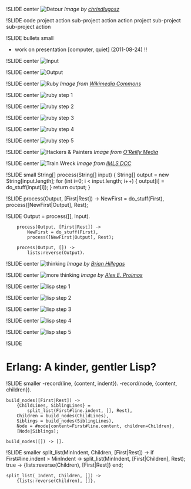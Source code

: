 !SLIDE center
![Detour](detour.jpg)
<span class="credit">*Image by [chrisdlugosz](http://www.flickr.com/photos/chrisdlugosz/2805048271/)*</span>

!SLIDE code
        project
            action
            sub-project
                action
            action
        project
            sub-project
                sub-project
                    action

!SLIDE bullets small
* work on presentation [computer, quiet] (2011-08-24) !!

!SLIDE center
![Input](input.png)

!SLIDE center
![Output](structure.png)

!SLIDE center
![Ruby](ruby.png)
<span class="credit">*Image from [Wikimedia Commons](http://en.wikipedia.org/wiki/File:Ruby_logo.svg)*</span>

!SLIDE center
![ruby step 1](ruby_parser_1.png)

!SLIDE center
![ruby step 2](ruby_parser_2.png)

!SLIDE center
![ruby step 3](ruby_parser_3.png)

!SLIDE center
![ruby step 4](ruby_parser_4.png)

!SLIDE center
![ruby step 5](ruby_parser_5.png)

!SLIDE center
![Hackers & Painters](hackers.gif)
<span class="credit">*Image from [O'Reilly Media](http://oreilly.com/catalog/9780596006624)*</span>

!SLIDE center
![Train Wreck](train.jpg)
<span class="credit">*Image from [IMLS DCC](http://www.flickr.com/photos/imlsdcc/5576592397/)*</span>

!SLIDE small
        String[] process(String[] input) {
            String[] output = new String[input.length];
            for (int i=0; i < input.length; i++) {
                output[i] = do_stuff(input[i]);
            }
            return output;
        }

!SLIDE
        process(Output, [First|Rest]) ->
            NewFirst = do_stuff(First),
            process([NewFirst|Output], Rest);

!SLIDE
        Output = process([], Input).

        process(Output, [First|Rest]) ->
            NewFirst = do_stuff(First),
            process([NewFirst|Output], Rest);

        process(Output, []) ->
            lists:reverse(Output).

!SLIDE center
![thinking](thinker.jpg)
<span class="credit">*Image by [Brian Hillegas](http://www.flickr.com/photos/seatbelt67/502255276/)*</span>

!SLIDE center
![more thinking](despair.jpg)
<span class="credit">*Image by [Alex E. Proimos](http://www.flickr.com/photos/proimos/4199675334/)*</span>

!SLIDE center
![lisp step 1](lisp_parser_1.png)

!SLIDE center
![lisp step 2](lisp_parser_2.png)

!SLIDE center
![lisp step 3](lisp_parser_3.png)

!SLIDE center
![lisp step 4](lisp_parser_4.png)

!SLIDE center
![lisp step 5](lisp_parser_5.png)

!SLIDE
# Erlang: A kinder, gentler Lisp?

!SLIDE smaller
    -record(line, {content, indent}).
    -record(node, {content, children}).

    build_nodes([First|Rest]) ->
        {ChildLines, SiblingLines} =
            split_list(First#line.indent, [], Rest),
        Children = build_nodes(ChildLines),
        Siblings = build_nodes(SiblingLines),
        Node = #node{content=First#line.content, children=Children},
        [Node|Siblings];

    build_nodes([]) -> [].

!SLIDE smaller
    split_list(MinIndent, Children, [First|Rest]) ->
        if 
            First#line.indent > MinIndent ->
                split_list(MinIndent, [First|Children], Rest);
            true ->
                {lists:reverse(Children), [First|Rest]}
        end;

    split_list(_Indent, Children, []) ->
        {lists:reverse(Children), []}.

